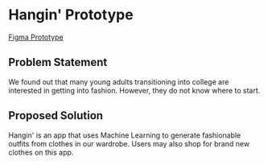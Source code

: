 # Hangin' Prototype
[Figma Prototype](https://www.figma.com/proto/bG21nfJ8hN1CFYgpyJtexc/portfolio?node-id=2014-290&starting-point-node-id=2252%3A24)

## Problem Statement
We found out that many young adults transitioning into college are interested in getting into fashion. However, they do not know where to start.

## Proposed Solution
Hangin' is an app that uses Machine Learning to generate fashionable outfits from clothes in our wardrobe. Users may also shop for brand new clothes on this app.
